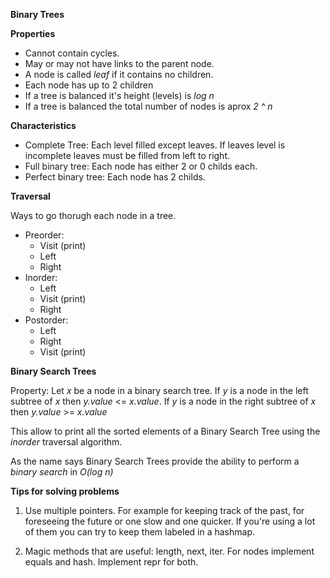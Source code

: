 **Binary Trees**

**Properties**
* Cannot contain cycles.
* May or may not have links to the parent node.
* A node is called *leaf* if it contains no children.
* Each node has up to 2 children
* If a tree is balanced it's height (levels) is *log n*
* If a tree is balanced the total number of nodes is aprox *2 ^ n*

**Characteristics**
* Complete Tree: Each level filled except leaves. If leaves level is incomplete leaves
must be filled from left to right.
* Full binary tree: Each node has either 2 or 0 childs each.
* Perfect binary tree: Each node has 2 childs.

**Traversal**

Ways to go thorugh each node in a tree.

* Preorder: 
    * Visit (print)
    * Left
    * Right 
* Inorder: 
    * Left
    * Visit (print)
    * Right 
* Postorder: 
    * Left
    * Right
    * Visit (print)

**Binary Search Trees** 

Property:
Let *x* be a node in a binary search tree. If *y* is a node in the left subtree of
*x* then *y.value* <= *x.value*. If *y* is a node in the right subtree of *x* then
*y.value* >= *x.value*

This allow to print all the sorted elements of a Binary Search Tree using the *inorder*
traversal algorithm.

As the name says Binary Search Trees provide the ability to perform a *binary search* in
*O(log n)*

**Tips for solving problems**

1. Use multiple pointers. For example for keeping track of the past, 
for foreseeing the future or one slow and one quicker. If you're using a lot 
of them you can try to keep them labeled in a hashmap.

2. Magic methods that are useful: length, next, iter. For nodes implement equals and
hash. Implement repr for both.